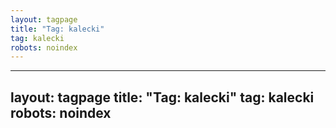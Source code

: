 ```yaml
---
layout: tagpage
title: "Tag: kalecki"
tag: kalecki
robots: noindex
---
```

---
layout: tagpage
title: "Tag: kalecki"
tag: kalecki
robots: noindex
---
